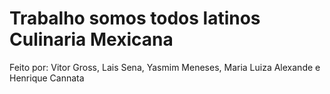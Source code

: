 # Trabalho somos todos latinos Culinaria Mexicana
 Feito por: Vitor Gross, Lais Sena, Yasmim Meneses, Maria Luiza Alexande e Henrique Cannata
